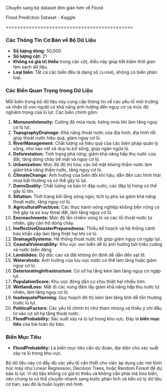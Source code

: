 Chuyển sang bộ dataset đơn giản hơn về Flood 

Flood Prediction Dataset   - Kaggle


============================================

### Các Thông Tin Cơ Bản về Bộ Dữ Liệu

- **Số lượng dòng:** 50,000
- **Số lượng cột:** 21
- **Không có giá trị thiếu** trong các cột, điều này giúp tiết kiệm thời gian làm sạch dữ liệu.
- **Loại biến:** Tất cả các biến đều là dạng số (`int64`), không có biến phân loại.

### Các Biến Quan Trọng trong Dữ Liệu
Mỗi biến trong bộ dữ liệu này cung cấp thông tin về các yếu tố môi trường và nhân tố con người có khả năng ảnh hưởng đến nguy cơ và mức độ nghiêm trọng của lũ lụt. Các biến chính gồm:

1. **MonsoonIntensity:** Cường độ mùa mưa; lượng mưa lớn làm tăng nguy cơ lũ lụt.
2. **TopographyDrainage:** Khả năng thoát nước của địa hình; địa hình tốt giúp thoát nước hiệu quả, giảm nguy cơ lũ.
3. **RiverManagement:** Chất lượng và hiệu quả của các biện pháp quản lý sông, như nạo vét và duy tu bờ sông, giúp ngăn ngừa lũ.
4. **Deforestation:** Tình trạng phá rừng; giảm khả năng hấp thụ nước của đất, tăng dòng chảy bề mặt và nguy cơ lũ.
5. **Urbanization:** Mức độ đô thị hóa; các bề mặt không thấm nước làm giảm khả năng thấm nước, tăng nguy cơ lũ.
6. **ClimateChange:** Ảnh hưởng của biến đổi khí hậu; dẫn đến các hình thái mưa bất thường và có thể gây lũ lụt.
7. **DamsQuality:** Chất lượng và bảo trì đập nước; các đập bị hỏng có thể gây lũ lớn.
8. **Siltation:** Tình trạng bồi lắng sông ngòi; tích tụ phù sa giảm khả năng thoát nước, tăng nguy cơ lũ.
9. **AgriculturalPractices:** Các thực hành nông nghiệp không bền vững có thể gây ra sự suy thoái đất, làm tăng nguy cơ lũ.
10. **Encroachments:** Mức độ lấn chiếm vùng lũ và các lối thoát nước tự nhiên, gây cản trở dòng chảy.
11. **IneffectiveDisasterPreparedness:** Thiếu kế hoạch và hệ thống cảnh báo khẩn cấp làm tăng thiệt hại khi có lũ.
12. **DrainageSystems:** Hệ thống thoát nước tốt giúp giảm nguy cơ ngập lụt.
13. **CoastalVulnerability:** Khu vực ven biển dễ bị ảnh hưởng bởi triều cường và nước biển dâng.
14. **Landslides:** Độ dốc cao và đất không ổn định dễ dẫn đến sạt lở.
15. **Watersheds:** Ảnh hưởng của lưu vực nước có thể làm tăng hoặc giảm nguy cơ lũ.
16. **DeterioratingInfrastructure:** Cơ sở hạ tầng kém làm tăng nguy cơ ngập lụt.
17. **PopulationScore:** Khu vực đông dân cư chịu thiệt hại nhiều hơn.
18. **WetlandLoss:** Mất đi các vùng đầm lầy giảm khả năng hấp thụ nước tự nhiên, làm tăng nguy cơ lũ.
19. **InadequatePlanning:** Quy hoạch đô thị kém làm tăng tính dễ tổn thương trước lũ lụt.
20. **PoliticalFactors:** Các yếu tố chính trị như tham nhũng và thiếu ý chí đầu tư vào cơ sở hạ tầng thoát nước.
21. **FloodProbability:** Xác suất xảy ra lũ lụt trong khu vực. Đây là **biến mục tiêu** của bài toán dự báo.

### Biến Mục Tiêu
- **FloodProbability:** Là biến mục tiêu cần dự đoán, đại diện cho xác suất xảy ra lũ trong khu vực.

Bộ dữ liệu này có đầy đủ các yếu tố cần thiết cho việc áp dụng các mô hình học máy như Linear Regression, Decision Trees, hoặc Random Forest để dự báo lũ lụt. Vì dữ liệu không có giá trị thiếu và không cần phải mã hóa biến, nên chúng ta có thể chuyển nhanh sang bước phân tích và tiền xử lý dữ liệu cơ bản, sau đó là huấn luyện mô hình.

